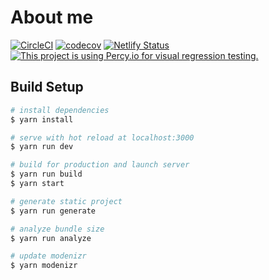 # About me

[![CircleCI](https://circleci.com/gh/Tsuyoshi84/tsuyoshi_tech.svg?style=svg&circle-token=d5f7abcee07016bd30a9d21ae8dc6aa853b74aa1)](https://circleci.com/gh/Tsuyoshi84/tsuyoshi_tech)
[![codecov](https://codecov.io/gh/Tsuyoshi84/tsuyoshi_tech/branch/master/graph/badge.svg)](https://codecov.io/gh/Tsuyoshi84/tsuyoshi_tech)
[![Netlify Status](https://api.netlify.com/api/v1/badges/22ae1a06-3930-4a8d-af22-f8e5969bd4d3/deploy-status)](https://app.netlify.com/sites/vigilant-ardinghelli-a333bc/deploys)
[![This project is using Percy.io for visual regression testing.](https://percy.io/static/images/percy-badge.svg)](https://percy.io/Tsuyoshi-Yamaguchi/tsuyoshi_tech)

## Build Setup

```bash
# install dependencies
$ yarn install

# serve with hot reload at localhost:3000
$ yarn run dev

# build for production and launch server
$ yarn run build
$ yarn start

# generate static project
$ yarn run generate

# analyze bundle size
$ yarn run analyze

# update modenizr
$ yarn modenizr
```
